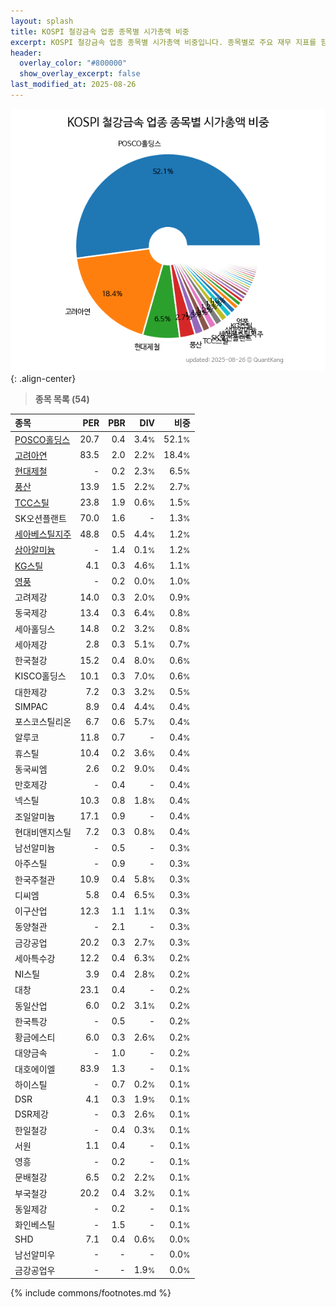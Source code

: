 ```yaml
---
layout: splash
title: KOSPI 철강금속 업종 종목별 시가총액 비중
excerpt: KOSPI 철강금속 업종 종목별 시가총액 비중입니다. 종목별로 주요 재무 지표를 함께 표시합니다.
header:
  overlay_color: "#800000"
  show_overlay_excerpt: false
last_modified_at: 2025-08-26
---
```



![KOSPI 철강금속 업종 종목별 시가총액 비중](/stats/sector/images/kospi_업종_철강금속_종목.png){: .align-center}


> **종목 목록 (54)**<a id="list"></a>

| **종목** | **PER** | **PBR** | **DIV** | **비중** |
| :------- | ------: | ------: | ------: | -------: |
| [POSCO홀딩스](/005490/) | 20.7 | 0.4 | 3.4<small>%</small> | 52.1<small>%</small> |
| [고려아연](/010130/) | 83.5 | 2.0 | 2.2<small>%</small> | 18.4<small>%</small> |
| [현대제철](/004020/) | - | 0.2 | 2.3<small>%</small> | 6.5<small>%</small> |
| [풍산](/103140/) | 13.9 | 1.5 | 2.2<small>%</small> | 2.7<small>%</small> |
| [TCC스틸](/002710/) | 23.8 | 1.9 | 0.6<small>%</small> | 1.5<small>%</small> |
| SK오션플랜트 | 70.0 | 1.6 | - | 1.3<small>%</small> |
| [세아베스틸지주](/001430/) | 48.8 | 0.5 | 4.4<small>%</small> | 1.2<small>%</small> |
| [삼아알미늄](/006110/) | - | 1.4 | 0.1<small>%</small> | 1.2<small>%</small> |
| [KG스틸](/016380/) | 4.1 | 0.3 | 4.6<small>%</small> | 1.1<small>%</small> |
| [영풍](/000670/) | - | 0.2 | 0.0<small>%</small> | 1.0<small>%</small> |
| 고려제강 | 14.0 | 0.3 | 2.0<small>%</small> | 0.9<small>%</small> |
| 동국제강 | 13.4 | 0.3 | 6.4<small>%</small> | 0.8<small>%</small> |
| 세아홀딩스 | 14.8 | 0.2 | 3.2<small>%</small> | 0.8<small>%</small> |
| 세아제강 | 2.8 | 0.3 | 5.1<small>%</small> | 0.7<small>%</small> |
| 한국철강 | 15.2 | 0.4 | 8.0<small>%</small> | 0.6<small>%</small> |
| KISCO홀딩스 | 10.1 | 0.3 | 7.0<small>%</small> | 0.6<small>%</small> |
| 대한제강 | 7.2 | 0.3 | 3.2<small>%</small> | 0.5<small>%</small> |
| SIMPAC | 8.9 | 0.4 | 4.4<small>%</small> | 0.4<small>%</small> |
| 포스코스틸리온 | 6.7 | 0.6 | 5.7<small>%</small> | 0.4<small>%</small> |
| 알루코 | 11.8 | 0.7 | - | 0.4<small>%</small> |
| 휴스틸 | 10.4 | 0.2 | 3.6<small>%</small> | 0.4<small>%</small> |
| 동국씨엠 | 2.6 | 0.2 | 9.0<small>%</small> | 0.4<small>%</small> |
| 만호제강 | - | 0.4 | - | 0.4<small>%</small> |
| 넥스틸 | 10.3 | 0.8 | 1.8<small>%</small> | 0.4<small>%</small> |
| 조일알미늄 | 17.1 | 0.9 | - | 0.4<small>%</small> |
| 현대비앤지스틸 | 7.2 | 0.3 | 0.8<small>%</small> | 0.4<small>%</small> |
| 남선알미늄 | - | 0.5 | - | 0.3<small>%</small> |
| 아주스틸 | - | 0.9 | - | 0.3<small>%</small> |
| 한국주철관 | 10.9 | 0.4 | 5.8<small>%</small> | 0.3<small>%</small> |
| 디씨엠 | 5.8 | 0.4 | 6.5<small>%</small> | 0.3<small>%</small> |
| 이구산업 | 12.3 | 1.1 | 1.1<small>%</small> | 0.3<small>%</small> |
| 동양철관 | - | 2.1 | - | 0.3<small>%</small> |
| 금강공업 | 20.2 | 0.3 | 2.7<small>%</small> | 0.3<small>%</small> |
| 세아특수강 | 12.2 | 0.4 | 6.3<small>%</small> | 0.2<small>%</small> |
| NI스틸 | 3.9 | 0.4 | 2.8<small>%</small> | 0.2<small>%</small> |
| 대창 | 23.1 | 0.4 | - | 0.2<small>%</small> |
| 동일산업 | 6.0 | 0.2 | 3.1<small>%</small> | 0.2<small>%</small> |
| 한국특강 | - | 0.5 | - | 0.2<small>%</small> |
| 황금에스티 | 6.0 | 0.3 | 2.6<small>%</small> | 0.2<small>%</small> |
| 대양금속 | - | 1.0 | - | 0.2<small>%</small> |
| 대호에이엘 | 83.9 | 1.3 | - | 0.1<small>%</small> |
| 하이스틸 | - | 0.7 | 0.2<small>%</small> | 0.1<small>%</small> |
| DSR | 4.1 | 0.3 | 1.9<small>%</small> | 0.1<small>%</small> |
| DSR제강 | - | 0.3 | 2.6<small>%</small> | 0.1<small>%</small> |
| 한일철강 | - | 0.4 | 0.3<small>%</small> | 0.1<small>%</small> |
| 서원 | 1.1 | 0.4 | - | 0.1<small>%</small> |
| 영흥 | - | 0.2 | - | 0.1<small>%</small> |
| 문배철강 | 6.5 | 0.2 | 2.2<small>%</small> | 0.1<small>%</small> |
| 부국철강 | 20.2 | 0.4 | 3.2<small>%</small> | 0.1<small>%</small> |
| 동일제강 | - | 0.2 | - | 0.1<small>%</small> |
| 화인베스틸 | - | 1.5 | - | 0.1<small>%</small> |
| SHD | 7.1 | 0.4 | 0.6<small>%</small> | 0.0<small>%</small> |
| 남선알미우 | - | - | - | 0.0<small>%</small> |
| 금강공업우 | - | - | 1.9<small>%</small> | 0.0<small>%</small> |

{% include commons/footnotes.md %}